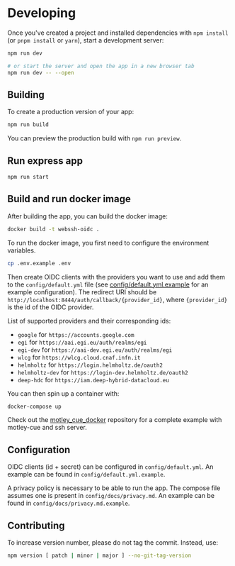 # Developing

Once you've created a project and installed dependencies with `npm install` (or `pnpm install` or `yarn`), start a development server:

```bash
npm run dev

# or start the server and open the app in a new browser tab
npm run dev -- --open
```

## Building

To create a production version of your app:

```bash
npm run build
```

You can preview the production build with `npm run preview`.

## Run express app

```bash
npm run start
```

## Build and run docker image

After building the app, you can build the docker image:

```bash
docker build -t webssh-oidc .
```

To run the docker image, you first need to configure the environment variables.

```bash
cp .env.example .env
```

Then create OIDC clients with the providers you want to use and add them to the `config/default.yml` file (see [config/default.yml.example](config/default.yml.example) for an example configuration).
The redirect URI should be `http://localhost:8444/auth/callback/{provider_id}`, where `{provider_id}` is the id of the OIDC provider.

List of supported providers and their corresponding ids:

- `google` for `https://accounts.google.com`
- `egi` for `https://aai.egi.eu/auth/realms/egi`
- `egi-dev` for `https://aai-dev.egi.eu/auth/realms/egi`
- `wlcg` for `https://wlcg.cloud.cnaf.infn.it`
- `helmholtz` for `https://login.helmholtz.de/oauth2`
- `helmholtz-dev` for `https://login-dev.helmholtz.de/oauth2`
- `deep-hdc` for `https://iam.deep-hybrid-datacloud.eu`

You can then spin up a container with:

```bash
docker-compose up
```

Check out the [motley_cue_docker](https://github.com/dianagudu/motley_cue_docker) repository for a complete example with motley-cue and ssh server.

## Configuration

OIDC clients (id + secret) can be configured in `config/default.yml`. An example can be found in `config/default.yml.example`.

A privacy policy is necessary to be able to run the app. The compose file assumes one is present in `config/docs/privacy.md`. An example can be found in `config/docs/privacy.md.example`.

## Contributing

To increase version number, please do not tag the commit. Instead, use:

```bash
npm version [ patch | minor | major ] --no-git-tag-version
```
